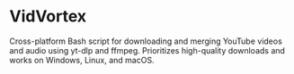 # VidVortex
Cross-platform Bash script for downloading and merging YouTube videos and audio using yt-dlp and ffmpeg. Prioritizes high-quality downloads and works on Windows, Linux, and macOS.
